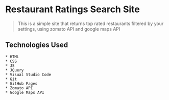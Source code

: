 # Restaurant Ratings Search Site 
> This is a simple site that returns top rated restaurants filtered by your settings, using zomato API and google maps API


## Technologies Used

    * HTML
    * CSS
    * JS
    * JQuery
    * Visual Studio Code
    * Git
    * GitHub Pages
    * Zomato API
    * Google Maps API